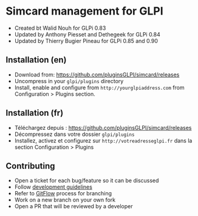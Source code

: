 Simcard management for GLPI
===========================

* Created bt Walid Nouh for GLPi 0.83
* Updated by Anthony Piesset and Dethegeek for GLPi 0.84
* Updated by Thierry Bugier Pineau for GLPi 0.85 and 0.90


Installation (en)
-----------------

* Download from: https://github.com/pluginsGLPI/simcard/releases
* Uncompress in your `glpi/plugins` directory
* Install, enable and configure from `http://yourglpiaddress.com` from Configuration > Plugins section.

Installation (fr)
-----------------

* Téléchargez depuis : https://github.com/pluginsGLPI/simcard/releases
* Décompressez dans votre dossier `glpi/plugins`
* Installez, activez et configurez sur `http://votreadresseglpi.fr` dans la section Configuration > Plugins

Contributing
------------

* Open a ticket for each bug/feature so it can be discussed
* Follow [development guidelines](http://glpi-developer-documentation.readthedocs.io/en/latest/plugins/index.html)
* Refer to [GitFlow](http://git-flow.readthedocs.io/) process for branching
* Work on a new branch on your own fork
* Open a PR that will be reviewed by a developer
